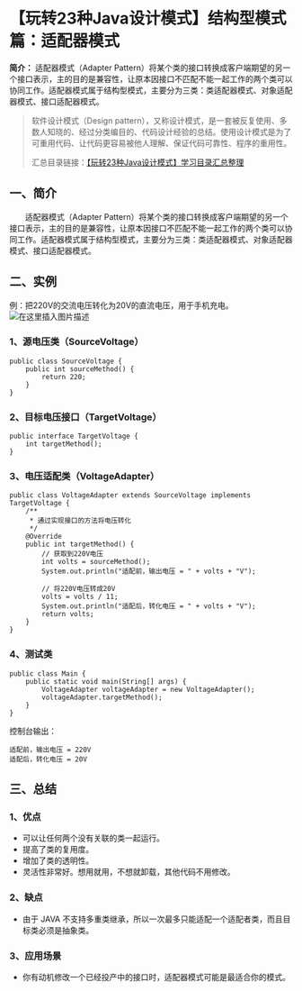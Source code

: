 # 【玩转23种Java设计模式】结构型模式篇：适配器模式

**简介：** 适配器模式（Adapter Pattern）将某个类的接口转换成客户端期望的另一个接口表示，主的目的是兼容性，让原本因接口不匹配不能一起工作的两个类可以协同工作。适配器模式属于结构型模式，主要分为三类：类适配器模式、对象适配器模式、接口适配器模式。

> 软件设计模式（Design pattern），又称设计模式，是一套被反复使用、多数人知晓的、经过分类编目的、代码设计经验的总结。使用设计模式是为了可重用代码、让代码更容易被他人理解、保证代码可靠性、程序的重用性。
>
> 汇总目录链接：[【玩转23种Java设计模式】学习目录汇总整理](https://blog.csdn.net/sinat_27933301/article/details/104961805)

## 一、简介

  适配器模式（Adapter Pattern）将某个类的接口转换成客户端期望的另一个接口表示，主的目的是兼容性，让原本因接口不匹配不能一起工作的两个类可以协同工作。适配器模式属于结构型模式，主要分为三类：类适配器模式、对象适配器模式、接口适配器模式。

## 二、实例

例：把220V的交流电压转化为20V的直流电压，用于手机充电。
![在这里插入图片描述](http://hsy.sylianxizhuanyong.cn:9001/blog/2024/06/26/8c0c0b933065416fac2edde8f38a39d6.png)

### 1、源电压类（SourceVoltage）

```
public class SourceVoltage {
    public int sourceMethod() {
        return 220;
    }
}
```

### 2、目标电压接口（TargetVoltage）

```
public interface TargetVoltage {
    int targetMethod();
}
```

### 3、电压适配类（VoltageAdapter）

```
public class VoltageAdapter extends SourceVoltage implements TargetVoltage {
    /**
     * 通过实现接口的方法将电压转化
     */
    @Override
    public int targetMethod() {
        // 获取到220V电压
        int volts = sourceMethod();
        System.out.println("适配前，输出电压 = " + volts + "V");

        // 将220V电压转成20V
        volts = volts / 11;
        System.out.println("适配后，转化电压 = " + volts + "V");
        return volts;
    }
}
```

### 4、测试类

```
public class Main {
    public static void main(String[] args) {
        VoltageAdapter voltageAdapter = new VoltageAdapter();
        voltageAdapter.targetMethod();
    }
}
```

控制台输出：

```
适配前，输出电压 = 220V
适配后，转化电压 = 20V
```

## 三、总结

### 1、优点

- 可以让任何两个没有关联的类一起运行。
- 提高了类的复用度。
- 增加了类的透明性。
- 灵活性非常好。想用就用，不想就卸载，其他代码不用修改。

### 2、缺点

- 由于 JAVA 不支持多重类继承，所以一次最多只能适配一个适配者类，而且目标类必须是抽象类。

### 3、应用场景

- 你有动机修改一个已经投产中的接口时，适配器模式可能是最适合你的模式。